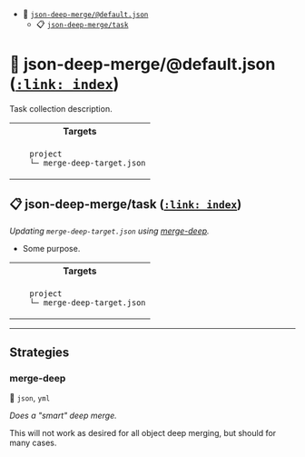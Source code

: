 - <a name="mock-plugin-task-idx-ref-json-deep-mergedefaultjson">:open_file_folder:</a> <a href="#mock-plugin-task-ref-json-deep-mergedefaultjson">`json-deep-merge/@default.json`</a>
  - <a name="mock-plugin-task-idx-ref-json-deep-mergetask">:clipboard:</a> <a href="#mock-plugin-task-ref-json-deep-mergetask">`json-deep-merge/task`</a>

# :open_file_folder: <a name="mock-plugin-task-ref-json-deep-mergedefaultjson">json-deep-merge/@default.json</a> (<a href="#mock-plugin-task-idx-ref-json-deep-mergedefaultjson">`:link: index`</a>)

Task collection description.

<table>
  <tbody>
    <tr>
      <th>Targets</th>
    </tr>
    <tr>
      <td align="left" valign="top">
        <ul>
<code>project</code><br/>
<code>└─ merge-deep-target.json</code><br/>
        </ul>
      </td>
    </tr>
  </tbody>
</table>

## :clipboard: <a name="mock-plugin-task-ref-json-deep-mergetask">json-deep-merge/task</a> (<a href="#mock-plugin-task-idx-ref-json-deep-mergetask">`:link: index`</a>)

_Updating `merge-deep-target.json` using <a href="#mock-plugin-strat-ref-merge-deep">merge-deep</a>._

- Some purpose.

<table>
  <tbody>
    <tr>
      <th>Targets</th>
    </tr>
    <tr>
      <td align="left" valign="top">
        <ul>
<code>project</code><br/>
<code>└─ merge-deep-target.json</code><br/>
        </ul>
      </td>
    </tr>
  </tbody>
</table>

------

## Strategies

### <a name="mock-plugin-strat-ref-merge-deep">merge-deep</a>  

:small_blue_diamond: `json`, `yml`

*Does a "smart" deep merge.*

This will not work as desired for all object deep merging, but should for many cases.


